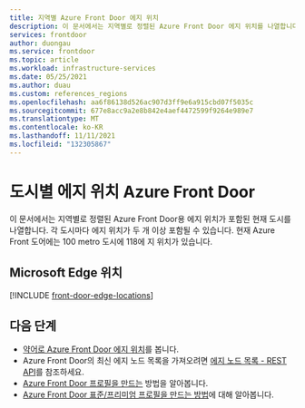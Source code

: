 ```yaml
---
title: 지역별 Azure Front Door 에지 위치
description: 이 문서에서는 지역별로 정렬된 Azure Front Door 에지 위치를 나열합니다.
services: frontdoor
author: duongau
ms.service: frontdoor
ms.topic: article
ms.workload: infrastructure-services
ms.date: 05/25/2021
ms.author: duau
ms.custom: references_regions
ms.openlocfilehash: aa6f86138d526ac907d3ff9e6a915cbd07f5035c
ms.sourcegitcommit: 677e8acc9a2e8b842e4aef4472599f9264e989e7
ms.translationtype: MT
ms.contentlocale: ko-KR
ms.lasthandoff: 11/11/2021
ms.locfileid: "132305867"
---
```

# <a name="azure-front-door-edge-locations-by-metro"></a>도시별 에지 위치 Azure Front Door

이 문서에서는 지역별로 정렬된 Azure Front Door용 에지 위치가 포함된 현재 도시를 나열합니다. 각 도시마다 에지 위치가 두 개 이상 포함될 수 있습니다. 현재 Azure Front 도어에는 100 metro 도시에 118에 지 위치가 있습니다.

## <a name="microsoft-edge-locations"></a>Microsoft Edge 위치

[!INCLUDE [front-door-edge-locations](../../includes/front-door-edge-locations.md)]

## <a name="next-steps"></a>다음 단계

* [약어로 Azure Front Door 에지 위치](edge-locations-abbreviation.md)를 봅니다.
* Azure Front Door의 최신 에지 노드 목록을 가져오려면 [에지 노드 목록 - REST API](/rest/api/cdn/edge-nodes/list)를 참조하세요.
* [Azure Front Door 프로필을 만드는](quickstart-create-front-door.md) 방법을 알아봅니다.
* [Azure Front Door 표준/프리미엄 프로필을 만드는 방법](standard-premium/create-front-door-portal.md)에 대해 알아봅니다.
